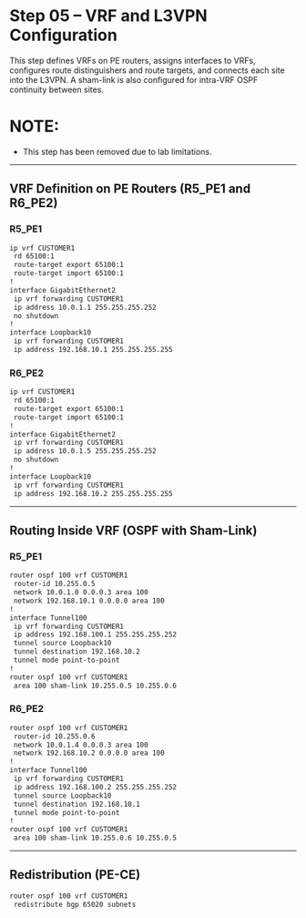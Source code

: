 # Step 05 – VRF and L3VPN Configuration

This step defines VRFs on PE routers, assigns interfaces to VRFs, configures route distinguishers and route targets, and connects each site into the L3VPN. A sham-link is also configured for intra-VRF OSPF continuity between sites.

# NOTE:
* This step has been removed due to lab limitations.

---

## VRF Definition on PE Routers (R5_PE1 and R6_PE2)

### R5_PE1

```bash
ip vrf CUSTOMER1
 rd 65100:1
 route-target export 65100:1
 route-target import 65100:1
!
interface GigabitEthernet2
 ip vrf forwarding CUSTOMER1
 ip address 10.0.1.1 255.255.255.252
 no shutdown
!
interface Loopback10
 ip vrf forwarding CUSTOMER1
 ip address 192.168.10.1 255.255.255.255
```

### R6_PE2

```bash
ip vrf CUSTOMER1
 rd 65100:1
 route-target export 65100:1
 route-target import 65100:1
!
interface GigabitEthernet2
 ip vrf forwarding CUSTOMER1
 ip address 10.0.1.5 255.255.255.252
 no shutdown
!
interface Loopback10
 ip vrf forwarding CUSTOMER1
 ip address 192.168.10.2 255.255.255.255
```

---

## Routing Inside VRF (OSPF with Sham-Link)

### R5_PE1

```bash
router ospf 100 vrf CUSTOMER1
 router-id 10.255.0.5
 network 10.0.1.0 0.0.0.3 area 100
 network 192.168.10.1 0.0.0.0 area 100
!
interface Tunnel100
 ip vrf forwarding CUSTOMER1
 ip address 192.168.100.1 255.255.255.252
 tunnel source Loopback10
 tunnel destination 192.168.10.2
 tunnel mode point-to-point
!
router ospf 100 vrf CUSTOMER1
 area 100 sham-link 10.255.0.5 10.255.0.6
```

### R6_PE2

```bash
router ospf 100 vrf CUSTOMER1
 router-id 10.255.0.6
 network 10.0.1.4 0.0.0.3 area 100
 network 192.168.10.2 0.0.0.0 area 100
!
interface Tunnel100
 ip vrf forwarding CUSTOMER1
 ip address 192.168.100.2 255.255.255.252
 tunnel source Loopback10
 tunnel destination 192.168.10.1
 tunnel mode point-to-point
!
router ospf 100 vrf CUSTOMER1
 area 100 sham-link 10.255.0.6 10.255.0.5
```

---

## Redistribution (PE-CE)

```bash
router ospf 100 vrf CUSTOMER1
 redistribute bgp 65020 subnets
```